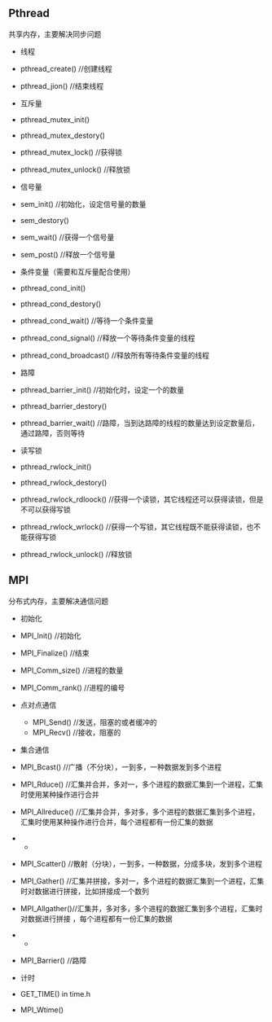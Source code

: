 ## Pthread
共享内存，主要解决同步问题
* 线程
 * pthread_create() //创建线程
 * pthread_jion() //结束线程

* 互斥量
 * pthread_mutex_init()
 * pthread_mutex_destory()
 * pthread_mutex_lock() //获得锁
 * pthread_mutex_unlock() //释放锁

* 信号量 
 * sem_init() //初始化，设定信号量的数量
 * sem_destory()
 * sem_wait() //获得一个信号量
 * sem_post() //释放一个信号量

 
* 条件变量（需要和互斥量配合使用）
 * pthread_cond_init() 
 * pthread_cond_destory()
 * pthread_cond_wait() //等待一个条件变量
 * pthread_cond_signal() //释放一个等待条件变量的线程
 * pthread_cond_broadcast() //释放所有等待条件变量的线程

 
* 路障
 * pthread_barrier_init() //初始化时，设定一个的数量
 * pthread_barrier_destory()
 * pthread_barrier_wait() //路障，当到达路障的线程的数量达到设定数量后，通过路障，否则等待

* 读写锁
 * pthread_rwlock_init()
 * pthread_rwlock_destory()
 * pthread_rwlock_rdloock() //获得一个读锁，其它线程还可以获得读锁，但是不可以获得写锁
 * pthread_rwlock_wrlock() //获得一个写锁，其它线程既不能获得读锁，也不能获得写锁
 * pthread_rwlock_unlock() //释放锁

## MPI
分布式内存，主要解决通信问题
* 初始化
 * MPI_Init() //初始化
 * MPI_Finalize() //结束
 * MPI_Comm_size() //进程的数量
 * MPI_Comm_rank() //进程的编号

* 点对点通信
  * MPI_Send() //发送，阻塞的或者缓冲的
  * MPI_Recv() //接收，阻塞的
 
* 集合通信
 * MPI_Bcast() //广播（不分块），一到多，一种数据发到多个进程
 * MPI_Rduce() //汇集并合并，多对一，多个进程的数据汇集到一个进程，汇集时使用某种操作进行合并
 * MPI_Allreduce() //汇集并合并，多对多，多个进程的数据汇集到多个进程，汇集时使用某种操作进行合并，每个进程都有一份汇集的数据
 * -
 * MPI_Scatter() //散射（分块），一到多，一种数据，分成多块，发到多个进程
 * MPI_Gather() //汇集并拼接，多对一，多个进程的数据汇集到一个进程，汇集时对数据进行拼接，比如拼接成一个数列
 * MPI_Allgather()//汇集并，多对多，多个进程的数据汇集到多个进程，汇集时对数据进行拼接 ，每个进程都有一份汇集的数据
 * -
 * MPI_Barrier() //路障

* 计时
 * GET_TIME() in time.h
 * MPI_Wtime()

